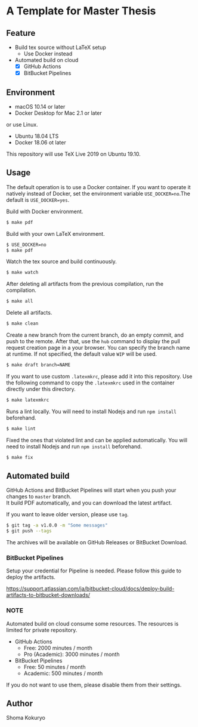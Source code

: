 # A Template for Master Thesis

## Feature

- Build tex source without LaTeX setup
    - Use Docker instead
- Automated build on cloud
    - [x] GitHub Actions
    - [x] BitBucket Pipelines

## Environment

- macOS 10.14 or later
- Docker Desktop for Mac 2.1 or later

or use Linux.

- Ubuntu 18.04 LTS
- Docker 18.06 ot later

This repository will use TeX Live 2019 on Ubuntu 19.10.

## Usage

The default operation is to use a Docker container.
If you want to operate it natively instead of Docker, set the environment variable `USE_DOCKER=no`.The default is `USE_DOCKER=yes`.

Build with Docker environment.

```bash
$ make pdf
```

Build with your own LaTeX environment.

```bash
$ USE_DOCKER=no
$ make pdf
```

Watch the tex source and build continuously.

```bash
$ make watch
```

After deleting all artifacts from the previous compilation, run the compilation.

```bash
$ make all
```

Delete all artifacts.

```bash
$ make clean
```

Create a new branch from the current branch, do an empty commit, and push to the remote.
After that, use the `hub` command to display the pull request creation page in a your browser.
You can specify the branch name at runtime. If not specified, the default value `WIP` will be used.

```bash
$ make draft branch=NAME
```

If you want to use custom `.latexmkrc`, please add it into this repository.
Use the following command to copy the `.latexmkrc` used in the container directly under this directory.

```bash
$ make latexmkrc
```

Runs a lint locally.
You will need to install Nodejs and run `npm install` beforehand.

```bash
$ make lint
```

Fixed the ones that violated lint and can be applied automatically.
You will need to install Nodejs and run `npm install` beforehand.

```bash
$ make fix
```

## Automated build

GitHub Actions and BitBucket Pipelines will start when you push your changes to `master` branch.  
It build PDF automatically, and you can download the latest artifact.

If you want to leave older version, please use `tag`.  

```bash
$ git tag -a v1.0.0 -m "Some messages"
$ git push --tags
```

The archives will be available on GitHub Releases or BitBucket Download.

### BitBucket Pipelines

Setup your credential for Pipeline is needed.
Please follow this guide to deploy the artifacts.

https://support.atlassian.com/ja/bitbucket-cloud/docs/deploy-build-artifacts-to-bitbucket-downloads/

### NOTE

Automated build on cloud consume some resources. The resources is limited for private repository.

- GitHub Actions
    - Free: 2000 minutes / month
    - Pro (Academic): 3000 minutes / month
- BitBucket Pipelines
    - Free: 50 minutes / month
    - Academic: 500 minutes / month

If you do not want to use them, please disable them from their settings.

## Author

Shoma Kokuryo
